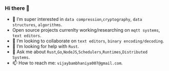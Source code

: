 ### Hi there 👋

- 🌱 I’m super interested in `data compression`,`cryptography`, `data structures`, `algorithms`.
- Open source projects currenlty working/researching on `mqtt systems`, `text editors`.
- 👯 I’m looking to collaborate on `text editors`, `binary encoding/decoding`.
- 🤔 I’m looking for help with `Rust`.
- 💬 Ask me about `Rust`,`Go`,`NodeJS`,`Schedulers`,`Runtimes`,`Distributed Systems`.
- 📫 How to reach me: `vijaybambhaniya007@gmail.com`.

<br />
<br />

<!--- ### Connect with me:



### Languages and Tools:
-->
